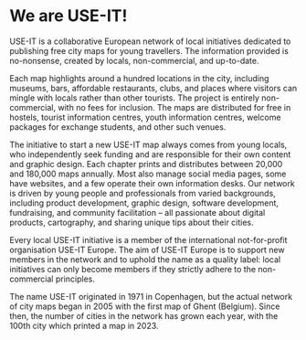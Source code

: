 # We are USE-IT!
USE-IT is a collaborative European network of local initiatives dedicated to publishing free city maps for young travellers. The information provided is no-nonsense, created by locals, non-commercial, and up-to-date.

Each map highlights around a hundred locations in the city, including museums, bars, affordable restaurants, clubs, and places where visitors can mingle with locals rather than other tourists. The project is entirely non-commercial, with no fees for inclusion. The maps are distributed for free in hostels, tourist information centres, youth information centres, welcome packages for exchange students, and other such venues.

The initiative to start a new USE-IT map always comes from young locals, who independently seek funding and are responsible for their own content and graphic design. Each chapter prints and distributes between 20,000 and 180,000 maps annually. Most also manage social media pages, some have websites, and a few operate their own information desks. Our network is driven by young people and professionals from varied backgrounds, including product development, graphic design, software development, fundraising, and community facilitation – all passionate about digital products, cartography, and sharing unique tips about their cities.

Every local USE-IT initiative is a member of the international not-for-profit organisation USE-IT Europe. The aim of USE-IT Europe is to support new members in the network and to uphold the name as a quality label: local initiatives can only become members if they strictly adhere to the non-commercial principles.

The name USE-IT originated in 1971 in Copenhagen, but the actual network of city maps began in 2005 with the first map of Ghent (Belgium). Since then, the number of cities in the network has grown each year, with the 100th city which printed a map in 2023.
